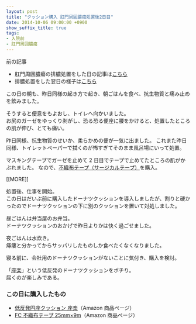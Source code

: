 ```yaml
---
layout: post
title: "クッション購入 肛門周囲膿瘍処置後2日目"
date: 2014-10-06 09:00:00 +0900
show_suffix_title: true
tags:
- 入院前
- 肛門周囲膿瘍
---
```


前の記事

- 肛門周囲膿瘍の排膿処置をした日の記事は[こちら](/post/20141004/01.html)
- 排膿処置をした翌日の様子は[こちら](/post/20141005/02.html)

この日の朝も、昨日同様の起き方で起き、朝ごはんを食べ、抗生物質と痛み止めを飲みました。

そうすると便意をもよおし、トイレへ向かいました。  
お尻のガーゼをゆっくり剥がし、恐る恐る便座に腰をかけると、処置したところの肌が伸び、とても痛い。

昨日同様、抗生物質のせいか、柔らかめの便が一気に出ました。
これまた昨日同様、トイレットペーパーで拭くのが怖すぎてそのまま風呂場にいって処置。

マスキングテープでガーゼを止めて 2 日目でテープで止めてたところの肌がかぶれました。 
なので、[不織布テープ（サージカルテープ）](http://www.amazon.co.jp/exec/obidos/ASIN/B000FQV11G/jirou-programmer-22/ref=nosim)を購入。

[[MORE]]

処置後、仕事を開始。  
この日はだいぶ前に購入したドーナツクッションを導入しましたが、割りと硬かったのでドーナツクッションの下に別のクッションを置いて対処しました。

昼ごはんは弁当屋のお弁当。  
ドーナツクッションのおかげで昨日よりかは快く過ごせました。

夜ごはんは水炊き。  
痔瘻と分かってからサッパリしたものしか食べたくなくなりました。

寝る前に、会社用のドーナツクッションがないことに気付き、購入を検討。

「[座楽](http://www.amazon.co.jp/exec/obidos/ASIN/B001E755EY/jirou-programmer-22/ref=nosim)」という低反発のドーナツクッションをポチり。  
届くのが楽しみである。


### この日に購入したもの

- [低反発円座クッション 座楽](http://www.amazon.co.jp/exec/obidos/ASIN/B001E755EY/jirou-programmer-22/ref=nosim)（Amazon 商品ページ）
- [FC 不織布テープ 25mm×9m](http://www.amazon.co.jp/exec/obidos/ASIN/B000FQV11G/jirou-programmer-22/ref=nosim)（Amazon 商品ページ）
